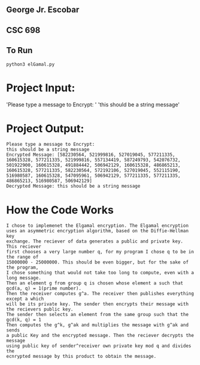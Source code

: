 ## George Jr. Escobar
## CSC 698

## To Run
```
python3 elGamal.py
```

# Project Input:
'Please type a message to Encrypt: '
    'this should be a string message'

# Project Output:
    Please type a message to Encrypt:
    this should be a string message
    Encrypted Message: [582230564, 521999816, 527019045, 577211335, 160615328, 577211335, 521999816, 557134419, 587249793, 542076732, 501922900, 160615328, 491884442, 506942129, 160615328, 486865213, 160615328, 577211335, 582230564, 572192106, 527019045, 552115190, 516980587, 160615328, 547095961, 506942129, 577211335, 577211335, 486865213, 516980587, 506942129]
    Decrypted Message: this should be a string message

# How the Code Works
    I chose to implemenet the Elgamal encryption. The Elgamal encryption
    uses an asymmetric encryption algorithm, based on the Diffie-Hellman key
    exchange. The reciever of data generates a public and private key. This reciever
    first chooses a very large number q, for my program I chose q to be in the range of
    15000000 - 25000000. This should be even bigger, but for the sake of the program,
    I chose something that would not take too long to compute, even with a long message.
    Then an element g from group q is chosen whose element a such that gcd(a, q) = 1(prime number).
    Then the receiver computes g^a. The receiver then publishes everything except a which
    will be its private key. The sender then encrypts their message with the recievers public key.
    The sender then selects an element from the same group such that the gcd(k, q) = 1
    Then computes the g^k, g^ak and multiplies the message with g^ak and sends
    a public Key and the encrypted message. Then the reciever decrypts the message
    using public key of sender^receiver own private key mod q and divides the 
    ecnrypted message by this product to obtain the message. 

